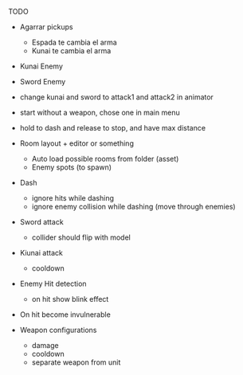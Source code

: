 TODO

* Agarrar pickups
  - Espada te cambia el arma
  - Kunai te cambia el arma

* Kunai Enemy
* Sword Enemy

* change kunai and sword to attack1 and attack2 in animator

* start without a weapon, chose one in main menu

* hold to dash and release to stop, and have max distance

* Room layout + editor or something
  - Auto load possible rooms from folder (asset)
  - Enemy spots (to spawn)

* Dash
  - ignore hits while dashing
  - ignore enemy collision while dashing (move through enemies)

* Sword attack
  - collider should flip with model

* Kiunai attack
  - cooldown

* Enemy Hit detection
  - on hit show blink effect

* On hit become invulnerable

* Weapon configurations
  - damage
  - cooldown 
  - separate weapon from unit
